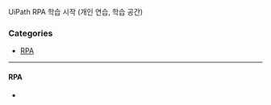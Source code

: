 UiPath RPA 학습 시작 (개인 연습, 학습 공간)

### Categories 

- [RPA](#RPA)    
     
----------------------------------

#### RPA        
-   
   
    
 
 
 
 
